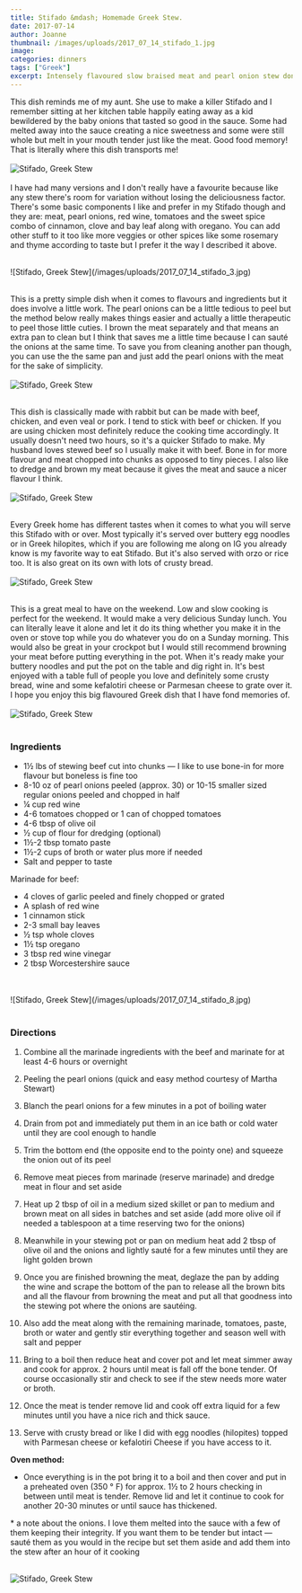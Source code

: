 ```yaml
---
title: Stifado &mdash; Homemade Greek Stew.
date: 2017-07-14
author: Joanne
thumbnail: /images/uploads/2017_07_14_stifado_1.jpg
image:
categories: dinners
tags: ["Greek"]
excerpt: Intensely flavoured slow braised meat and pearl onion stew done in the most aromatic tomato ragu
---
```


This dish reminds me of my aunt. She use to make a killer Stifado and I remember sitting at her kitchen table happily eating away as a kid bewildered by the  baby onions that tasted so good in the sauce. Some had melted away into the sauce creating a nice sweetness and some were still whole but melt in your mouth tender just like the meat.  Good food memory!
That is literally where this dish transports me!  
<br>
![Stifado, Greek Stew](/images/uploads/2017_07_14_stifado_2.jpg)
<br>
<br>
I have had many versions and I don't really have a favourite because like any stew there's room for variation without losing the deliciousness factor.  There's some basic components I like and prefer  in my Stifado though and they are: meat, pearl onions, red wine, tomatoes and the sweet spice combo of cinnamon, clove and bay leaf along with oregano. You can add other stuff to it too like more veggies or other spices like some rosemary and thyme according to taste but I prefer it the way I described it above.  

<br>
![Stifado, Greek Stew](/images/uploads/2017_07_14_stifado_3.jpg)
<br>
<br>

This is a pretty simple dish when it comes to flavours and ingredients but it does involve a little work.  The pearl onions can be a little tedious to peel but the method below really makes things easier and actually a little therapeutic to peel those little cuties. I brown the meat separately and that means an extra pan to clean but I think that saves me a little time because I can sauté the onions at the same time.  To save you from cleaning another pan though, you can use the the same pan and just add the pearl onions with the meat for the sake of simplicity.  
<br>
![Stifado, Greek Stew](/images/uploads/2017_07_14_stifado_4.jpg)
<br>
<br>

This dish is classically made with rabbit but can be made with beef, chicken, and even veal or pork. I tend to stick with beef or chicken. If you are using chicken most definitely reduce the cooking time accordingly.  It usually doesn't need two hours, so it's a quicker Stifado  to make.  My husband loves stewed beef so I usually make it with beef. Bone in for more flavour and meat chopped into chunks as opposed to tiny pieces. I also like to dredge and brown my meat because it gives the meat and sauce a nicer flavour I think.  
<br>
![Stifado, Greek Stew](/images/uploads/2017_07_14_stifado_5.jpg)
<br>
<br>

Every Greek home has different tastes when it comes to what you will serve this Stifado with or over.
Most typically it's served over buttery egg noodles or in Greek hilopites, which if you are following me along on IG you already know is my favorite way to eat Stifado. But it's also served with orzo or rice too. It is also great on its own with lots of crusty bread.  
<br>
![Stifado, Greek Stew](/images/uploads/2017_07_14_stifado_6.jpg)
<br>
<br>

This is a great meal to have on the weekend. Low and slow cooking is perfect for the weekend. It would make a very delicious Sunday lunch. You can literally leave it alone and let it do its thing whether you make it in the oven or stove top while you do whatever you do on a Sunday morning. This would also be great in your crockpot but I would still recommend browning your meat before putting everything in the pot. When it's ready make your buttery noodles and put the pot on the table and dig right in.  It's best enjoyed with a table full of people you love and definitely some crusty bread, wine and some kefalotiri cheese or Parmesan cheese to grate over it. I hope you enjoy this big flavoured Greek dish that I have fond memories of.  
<br>
![Stifado, Greek Stew](/images/uploads/2017_07_14_stifado_7.jpg)
<br>
<br>

### Ingredients

* 1&frac12; lbs of stewing beef cut into chunks &mdash; I like to use bone-in for more flavour but boneless is fine too
* 8-10 oz of pearl onions peeled (approx. 30) or 10-15 smaller sized regular onions peeled and chopped in half
* &frac14; cup red wine
* 4-6 tomatoes chopped or 1 can of chopped tomatoes
* 4-6 tbsp of olive oil
* &frac12; cup of flour for dredging (optional)
* 1&frac12;-2 tbsp tomato paste
* 1&frac12;-2 cups of broth or water plus more if needed
* Salt and pepper to taste

Marinade for beef:

* 4 cloves of garlic peeled and finely chopped or grated
* A splash of red wine
* 1 cinnamon stick
* 2-3 small bay leaves
* &frac12; tsp whole cloves
* 1&frac12; tsp oregano
* 3 tbsp red wine vinegar
* 2 tbsp Worcestershire sauce
<br>
<br>
![Stifado, Greek Stew](/images/uploads/2017_07_14_stifado_8.jpg)
<br>
<br>

### Directions

1. Combine all the marinade ingredients with the beef and marinate for at least 4-6 hours or overnight

1. Peeling the pearl onions (quick and easy method courtesy of Martha Stewart)

1. Blanch the pearl onions for a few minutes in a pot of boiling water

1. Drain from pot and immediately put them in an ice bath or cold water until they are cool enough to handle

1. Trim the bottom end (the opposite end to the pointy one) and squeeze the onion out of its peel

1. Remove meat pieces from marinade (reserve marinade) and dredge meat in flour and set aside

1. Heat up 2 tbsp of oil in a medium sized skillet or pan to medium and brown meat on all sides in batches and set aside (add more olive oil if needed a tablespoon at a time reserving two for the onions)

1. Meanwhile in your stewing pot or pan on medium heat add  2 tbsp of olive oil and the onions and lightly sauté for a few minutes until they are light golden brown

1. Once you are finished browning the meat, deglaze the pan by adding the wine and scrape the bottom
of the pan to release all the brown bits and all the flavour from
browning the meat and put all that goodness into the stewing pot where the onions are sautéing.

1. Also add the meat along with the remaining marinade, tomatoes, paste, broth or water and gently stir everything together and season well with salt and pepper

1. Bring to a boil then reduce heat and cover pot and let meat simmer away and cook for approx. 2 hours until meat is fall off the bone tender. Of course occasionally stir  and check  to see if the stew needs more water or broth.

1. Once the meat is tender remove lid and cook off extra liquid for a few
minutes until you have a nice rich and thick sauce.

1. Serve with crusty bread or like I did with egg noodles (hilopites) topped with Parmesan cheese or kefalotiri
Cheese if you have access to it.

**Oven method:**

* Once everything is in the pot bring it to a boil and then cover and put in a preheated oven (350 &deg; F) for approx. 1&frac12; to 2 hours checking in between until meat is tender. Remove lid and let it continue to cook for another 20-30 minutes or until sauce has thickened.

&#42; a note about the onions. I love them melted into the sauce with a few of them keeping their integrity.  If you want them to be tender but intact &mdash; sauté them as you would in the recipe but set them aside and add them into the stew after an hour of it cooking  
<br>

![Stifado, Greek Stew](/images/uploads/2017_07_14_stifado_9.jpg)
